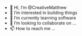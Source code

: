 - 👋 Hi, I’m @CreativeMatthew
- 👀 I’m interested in building things 
- 🌱 I’m currently learning software
- 💞️ I’m looking to collaborate on ...
- 📫 How to reach me ...

<!---
CreativeMatthew/CreativeMatthew is a ✨ special ✨ repository because its `README.md` (this file) appears on your GitHub profile.
You can click the Preview link to take a look at your changes.
--->
